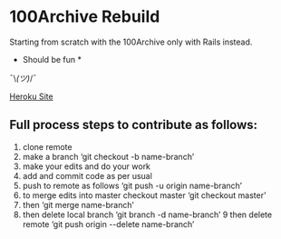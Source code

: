 # 100Archive Rebuild

Starting from scratch with the 100Archive only with Rails instead.

* Should be fun *

¯\\_(ツ)_/¯


[Heroku Site](https://harchive.herokuapp.com/)


## Full process steps to contribute as follows:

1. clone remote
2. make a branch ‘git checkout -b name-branch’
3. make your edits and do your work
4. add and commit code as per usual
5. push to remote as follows ‘git push -u origin name-branch’
6. to merge edits into master checkout master ‘git checkout master’
7. then ‘git merge name-branch’
8. then delete local branch ‘git branch -d name-branch’
9 then delete remote ‘git push origin --delete name-branch’